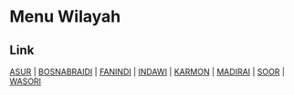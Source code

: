 # Menu Wilayah

## Link

[ASUR](https://github.com/gigit-pemilu/pemilu-2024-91-papua/tree/main/pilpres/hitung-suara/sub/91-papua/sub/06-biak-numfor/sub/13-yawosi/sub/2001-asur)
 | 
[BOSNABRAIDI](https://github.com/gigit-pemilu/pemilu-2024-91-papua/tree/main/pilpres/hitung-suara/sub/91-papua/sub/06-biak-numfor/sub/13-yawosi/sub/2002-bosnabraidi)
 | 
[FANINDI](https://github.com/gigit-pemilu/pemilu-2024-91-papua/tree/main/pilpres/hitung-suara/sub/91-papua/sub/06-biak-numfor/sub/13-yawosi/sub/2006-fanindi)
 | 
[INDAWI](https://github.com/gigit-pemilu/pemilu-2024-91-papua/tree/main/pilpres/hitung-suara/sub/91-papua/sub/06-biak-numfor/sub/13-yawosi/sub/2008-indawi)
 | 
[KARMON](https://github.com/gigit-pemilu/pemilu-2024-91-papua/tree/main/pilpres/hitung-suara/sub/91-papua/sub/06-biak-numfor/sub/13-yawosi/sub/2005-karmon)
 | 
[MADIRAI](https://github.com/gigit-pemilu/pemilu-2024-91-papua/tree/main/pilpres/hitung-suara/sub/91-papua/sub/06-biak-numfor/sub/13-yawosi/sub/2007-madirai)
 | 
[SOOR](https://github.com/gigit-pemilu/pemilu-2024-91-papua/tree/main/pilpres/hitung-suara/sub/91-papua/sub/06-biak-numfor/sub/13-yawosi/sub/2004-soor)
 | 
[WASORI](https://github.com/gigit-pemilu/pemilu-2024-91-papua/tree/main/pilpres/hitung-suara/sub/91-papua/sub/06-biak-numfor/sub/13-yawosi/sub/2003-wasori)

